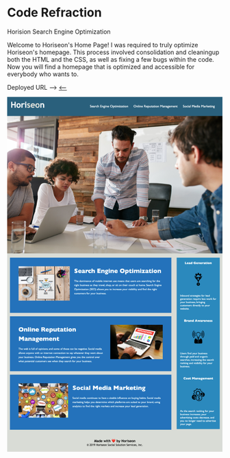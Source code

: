 # Code Refraction

Horision Search Engine Optimization

Welcome to Horiseon's Home Page! I was required to truly optimize
Horiseon's homepage. This process involved consolidation and cleaningup 
both the HTML and the CSS, as well as fixing a few bugs within the code. 
Now you will find a homepage that is optimized and accessible for 
everybody who wants to.

Deployed URL --> <a href=https://pstenger23.github.io/Horiseo-refractor/ > <--

<img src="./assets/images/screenshot.jpg" />